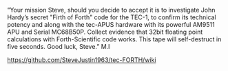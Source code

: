 “Your mission Steve, should you decide to accept it is to investigate John Hardy’s secret "Firth of Forth" code for the TEC-1, to confirm its technical potency and along with the tec-APUS hardware with its powerful AM9511 APU and Serial MC68B50P. Collect evidence that 32bit floating point calculations with Forth-Scientific code works. This tape will self-destruct in five seconds. Good luck, Steve.” M.I

https://github.com/SteveJustin1963/tec-FORTH/wiki
